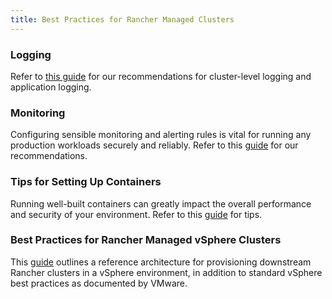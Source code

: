 ```yaml
---
title: Best Practices for Rancher Managed Clusters
---
```


<head>
  <link rel="canonical" href="https://ranchermanager.docs.rancher.com/pages-for-subheaders/rancher-managed-clusters"/>
</head>

### Logging

Refer to [this guide](../reference-guides/best-practices/rancher-managed-clusters/logging-best-practices.md) for our recommendations for cluster-level logging and application logging.

### Monitoring

Configuring sensible monitoring and alerting rules is vital for running any production workloads securely and reliably. Refer to this [guide](../reference-guides/best-practices/rancher-managed-clusters/monitoring-best-practices.md) for our recommendations.

### Tips for Setting Up Containers

Running well-built containers can greatly impact the overall performance and security of your environment. Refer to this [guide](../reference-guides/best-practices/rancher-managed-clusters/tips-to-set-up-containers.md) for tips.

### Best Practices for Rancher Managed vSphere Clusters

This [guide](../reference-guides/best-practices/rancher-managed-clusters/rancher-managed-clusters-in-vsphere.md) outlines a reference architecture for provisioning downstream Rancher clusters in a vSphere environment, in addition to standard vSphere best practices as documented by VMware.
